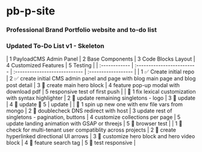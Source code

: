 # pb-p-site
### Professional Brand Portfolio website and to-do list
 
### Updated To-Do List v1 - Skeleton

| 1 PayloadCMS Admin Panel | 2 Base Components | 3 Code Blocks Layout | 4 Customized Features | 5 Testing |
| :------------ | :------------------------- | :---------------------------- | :------------------ |
| 1 ✅ Create initial repo | 2 ✅ create initial CMS admin panel and page with blog main page and blog post detail | 3 🔲 create main hero block | 4  feature pop-up modal with download pdf | 5 responsive test of first push |
| 🔲 1 fix lexical customization with syntax highlighter | 2 🔲 update remaining singletons - logo | 3 🔲 update | 4 🔲 update  🔲 5 | update | 
| 🔲 1 spin up new one with env file vars from mongo | 2 🔲 doublecheck DNS redirect with host | 3 update rest of singletons - pagination, buttons | 4 customize collections per page | 5 update landing animation with GSAP or threejs | 5 🔲 browser test |
| 1 🔲 check for multi-tenant user compatiblity across projects  | 2 🔲 create hyperlinked directional UI arrows | 3 🔲 customize hero block and hero video block | 4  🔲 feature search tag | 5 🔲 test responsive |